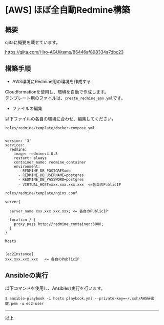 # [AWS] ほぼ全自動Redmine構築

## 概要

qiitaに概要を載せています。

https://qiita.com/Hiro-AGU/items/86446af898334a7dbc23

## 構築手順

* AWS環境にRedmine用の環境を作成する

Cloudformationを使用し、環境を自動で作成します。  
テンプレート用のファイルは、`create_redmine_env.yml`です。

* ファイルの編集

以下ファイルの各自の環境に合わせ、編集してください。

```
roles/redmine/template/docker-compose.yml


version: '3'
services:
  redmine:
    image: redmine:4.0.5
    restart: always
    container_name: redmine_container
    environment:
      - REDMINE_DB_POSTGRES=db
      - REDMINE_DB_USERNAME=postgres
      - REDMINE_DB_PASSWORD=postgres
      - VIRTUAL_HOST=xxx.xxx.xxx.xxx  <=各自のPublicIP
```

```
roles/redmine/template/nginx.conf

server{

  server_name xxx.xxx.xxx.xxx; <= 各自のPublicIP

  location / {
    proxy_pass http://redmine_container:3000;
  }
}
```

```
hosts


[ec2Instance]
xxx.xxx.xxx.xxx   <= 各自のPublicIP
```

## Ansibleの実行

以下コマンドを使用し、Ansibleの実行を行います。

```
$ ansible-playbook -i hosts playbook.yml --private-key=~/.ssh/AWS秘密鍵.pem -u ec2-user
```

---
以上
